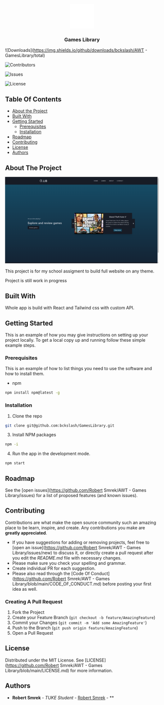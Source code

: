 <br/>
<p align="center">
  <a href="https://github.com/Robert Smrek/AWT - Games Library">
    <img src="images/logo.svg" alt="Logo" width="80" height="80">
  </a>

  <h3 align="center">Games Library</h3>
</p>

![Downloads](https://img.shields.io/github/downloads/bckslash/AWT - GamesLibrary/total)

![Contributors](https://img.shields.io/github/contributors/bckslash/GamesLibrary?color=dark-green)

![Issues](https://img.shields.io/github/issues/bckslash/GamesLibrary)

![License](https://img.shields.io/github/license/bckslash/GamesLibrary)

## Table Of Contents

-   [About the Project](#about-the-project)
-   [Built With](#built-with)
-   [Getting Started](#getting-started)
    -   [Prerequisites](#prerequisites)
    -   [Installation](#installation)
-   [Roadmap](#roadmap)
-   [Contributing](#contributing)
-   [License](#license)
-   [Authors](#authors)

## About The Project

![Screen Shot](images/screenshot.png)

This project is for my school assigment to build full website on any theme.

Project is still work in progress

## Built With

Whole app is build with React and Tailwind css with custom API.

## Getting Started

This is an example of how you may give instructions on setting up your project locally.
To get a local copy up and running follow these simple example steps.

### Prerequisites

This is an example of how to list things you need to use the software and how to install them.

-   npm

```sh
npm install npm@latest -g
```

### Installation

1. Clone the repo

```sh
git clone git@github.com:bckslash/GamesLibrary.git
```

3. Install NPM packages

```sh
npm -i
```

4. Run the app in the development mode.

```sh
npm start
```

## Roadmap

See the [open issues](https://github.com/Robert Smrek/AWT - Games Library/issues) for a list of proposed features (and known issues).

## Contributing

Contributions are what make the open source community such an amazing place to be learn, inspire, and create. Any contributions you make are **greatly appreciated**.

-   If you have suggestions for adding or removing projects, feel free to [open an issue](https://github.com/Robert Smrek/AWT - Games Library/issues/new) to discuss it, or directly create a pull request after you edit the _README.md_ file with necessary changes.
-   Please make sure you check your spelling and grammar.
-   Create individual PR for each suggestion.
-   Please also read through the [Code Of Conduct](https://github.com/Robert Smrek/AWT - Games Library/blob/main/CODE_OF_CONDUCT.md) before posting your first idea as well.

### Creating A Pull Request

1. Fork the Project
2. Create your Feature Branch (`git checkout -b feature/AmazingFeature`)
3. Commit your Changes (`git commit -m 'Add some AmazingFeature'`)
4. Push to the Branch (`git push origin feature/AmazingFeature`)
5. Open a Pull Request

## License

Distributed under the MIT License. See [LICENSE](https://github.com/Robert Smrek/AWT - Games Library/blob/main/LICENSE.md) for more information.

## Authors

-   **Robert Smrek** - _TUKE Student_ - [Robert Smrek](https://github.com/bckslash) - \*\*
